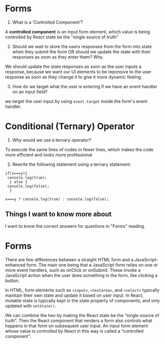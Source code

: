 # Forms

1. What is a ‘Controlled Component’?

 A __controlled component__ is an input form element, which value is being controlled by React state be the "single source of truth"

2. Should we wait to store the users responses from the form into state when they submit the form OR should we update the state with their responses as soon as they enter them? Why.

We should update the state responses as soon as the user inputs a response, because we want our UI elements to be reponsive to the user response as soon as they change it to give it more dynamic feeling.

3. How do we target what the user is entering if we have an event handler on an input field?

we target the user input by using `event.target` inside the form's event handler.

# Conditional (Ternary) Operator

1. Why would we use a ternary operator?

To execute the same lines of codes in fewer lines, which makes the code more efficient and looks more professional 

2. Rewrite the following statement using a ternary statement:

```
if(x===y){
 console.log(true);
  } else {
 console.log(false);
  }
```

```
x===y ? console.log(true) : console.log(false);
```


## Things I want to know more about

I want to know the correct answers for questions in "Forms" reading.

# Forms 

There are few differences between a straight HTML form and a JavaScript-enhanced form. The main one being that a JavaScript form relies on one or more event handlers, such as onClick or onSubmit. These invoke a JavaScript action when the user does something in the form, like clicking a button.

In HTML, form elements such as `<input>`, `<textarea>`, and `<select>` typically maintain their own state and update it based on user input. In React, mutable state is typically kept in the state property of components, and only updated with `setState()`.


We can combine the two by making the React state be the “single source of truth”. Then the React component that renders a form also controls what happens in that form on subsequent user input. An input form element whose value is controlled by React in this way is called a “controlled component”.

